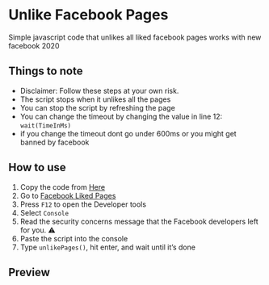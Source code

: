 # Unlike Facebook Pages
Simple javascript code that unlikes all liked facebook pages
works with new facebook 2020 

## Things to note
* Disclaimer: Follow these steps at your own risk.
* The script stops when it unlikes all the pages
* You can stop the script by refreshing the page
* You can change the timeout by changing the value in line 12: ```wait(TimeInMs)```
* if you change the timeout dont go under 600ms or you might get banned by facebook

## How to use
1. Copy the code from [Here](https://github.com/Riadz/UnlikeFacebookPages/blob/main/UnlikeFacebookPages.js)
2. Go to [Facebook Liked Pages](https://www.facebook.com/pages/?category=liked)
3. Press ```F12``` to open the Developer tools
4. Select ```Console```
5. Read the security concerns message that the Facebook developers left for you. :warning:
6. Paste the script into the console
7. Type ```unlikePages()```, hit enter, and wait until it’s done

## Preview
